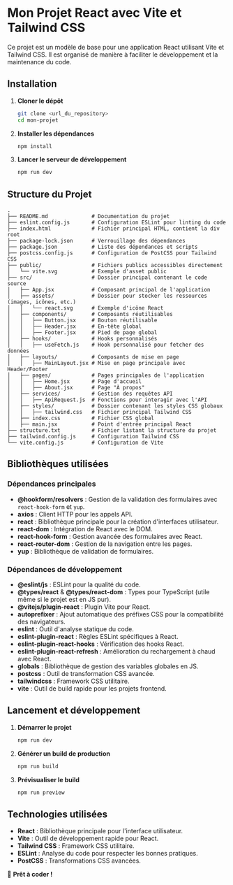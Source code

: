 # Mon Projet React avec Vite et Tailwind CSS

Ce projet est un modèle de base pour une application React utilisant Vite et Tailwind CSS. Il est organisé de manière à faciliter le développement et la maintenance du code.

## Installation

1. **Cloner le dépôt**
   ```sh
   git clone <url_du_repository>
   cd mon-projet
   ```

2. **Installer les dépendances**
   ```sh
   npm install
   ```

3. **Lancer le serveur de développement**
   ```sh
   npm run dev
   ```

## Structure du Projet

```
.
├── README.md              # Documentation du projet
├── eslint.config.js       # Configuration ESLint pour linting du code
├── index.html             # Fichier principal HTML, contient la div root
├── package-lock.json      # Verrouillage des dépendances
├── package.json           # Liste des dépendances et scripts
├── postcss.config.js      # Configuration de PostCSS pour Tailwind CSS
├── public/                # Fichiers publics accessibles directement
│   └── vite.svg           # Exemple d'asset public
├── src/                   # Dossier principal contenant le code source
│   ├── App.jsx            # Composant principal de l'application
│   ├── assets/            # Dossier pour stocker les ressources (images, icônes, etc.)
│   │   └── react.svg      # Exemple d'icône React
│   ├── components/        # Composants réutilisables
│   │   ├── Button.jsx     # Bouton réutilisable
│   │   ├── Header.jsx     # En-tête global
│   │   ├── Footer.jsx     # Pied de page global
│   ├── hooks/             # Hooks personnalisés
│   │   ├── useFetch.js    # Hook personnalisé pour fetcher des données
│   ├── layouts/           # Composants de mise en page
│   │   ├── MainLayout.jsx # Mise en page principale avec Header/Footer
│   ├── pages/             # Pages principales de l'application
│   │   ├── Home.jsx       # Page d'accueil
│   │   ├── About.jsx      # Page "À propos"
│   ├── services/          # Gestion des requêtes API
│   │   ├── ApiRequest.js  # Fonctions pour interagir avec l'API
│   ├── styles/            # Dossier contenant les styles CSS globaux
│   │   ├── tailwind.css   # Fichier principal Tailwind CSS
│   ├── index.css          # Fichier CSS global
│   ├── main.jsx           # Point d'entrée principal React
├── structure.txt          # Fichier listant la structure du projet
├── tailwind.config.js     # Configuration Tailwind CSS
└── vite.config.js         # Configuration de Vite
```

## Bibliothèques utilisées

### **Dépendances principales**
- **@hookform/resolvers** : Gestion de la validation des formulaires avec `react-hook-form` et `yup`.
- **axios** : Client HTTP pour les appels API.
- **react** : Bibliothèque principale pour la création d'interfaces utilisateur.
- **react-dom** : Intégration de React avec le DOM.
- **react-hook-form** : Gestion avancée des formulaires avec React.
- **react-router-dom** : Gestion de la navigation entre les pages.
- **yup** : Bibliothèque de validation de formulaires.

### **Dépendances de développement**
- **@eslint/js** : ESLint pour la qualité du code.
- **@types/react** & **@types/react-dom** : Types pour TypeScript (utile même si le projet est en JS pur).
- **@vitejs/plugin-react** : Plugin Vite pour React.
- **autoprefixer** : Ajout automatique des préfixes CSS pour la compatibilité des navigateurs.
- **eslint** : Outil d'analyse statique du code.
- **eslint-plugin-react** : Règles ESLint spécifiques à React.
- **eslint-plugin-react-hooks** : Vérification des hooks React.
- **eslint-plugin-react-refresh** : Amélioration du rechargement à chaud avec React.
- **globals** : Bibliothèque de gestion des variables globales en JS.
- **postcss** : Outil de transformation CSS avancée.
- **tailwindcss** : Framework CSS utilitaire.
- **vite** : Outil de build rapide pour les projets frontend.

## Lancement et développement

1. **Démarrer le projet**
   ```sh
   npm run dev
   ```

2. **Générer un build de production**
   ```sh
   npm run build
   ```

3. **Prévisualiser le build**
   ```sh
   npm run preview
   ```

## Technologies utilisées
- **React** : Bibliothèque principale pour l'interface utilisateur.
- **Vite** : Outil de développement rapide pour React.
- **Tailwind CSS** : Framework CSS utilitaire.
- **ESLint** : Analyse du code pour respecter les bonnes pratiques.
- **PostCSS** : Transformations CSS avancées.

🚀 **Prêt à coder !**
